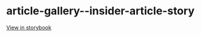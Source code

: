 # article-gallery--insider-article-story

[View in storybook](https://raw.githack.com/Independent-Digital-News-and-Media-Ltd/standard-pwamp-sb/PR-407-sb/index.html?path=/story/article-gallery--insider-article-story)